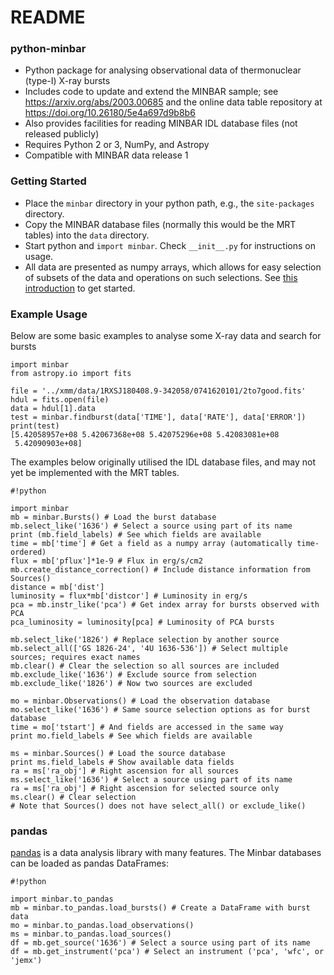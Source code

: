 # README #

### python-minbar ###

* Python package for analysing observational data of thermonuclear (type-I) X-ray bursts
* Includes code to update and extend the MINBAR sample; see https://arxiv.org/abs/2003.00685 
and the online data table repository at https://doi.org/10.26180/5e4a697d9b8b6
* Also provides facilities for reading MINBAR IDL database files (not released publicly)
* Requires Python 2 or 3, NumPy, and Astropy
* Compatible with MINBAR data release 1

### Getting Started ###

* Place the `minbar` directory in your python path, e.g., the `site-packages` directory.
* Copy the MINBAR database files (normally this would be the MRT tables) into the `data` directory.
* Start python and `import minbar`. Check `__init__.py` for instructions on usage.
* All data are presented as numpy arrays, which allows for easy selection of subsets of the data and operations on such selections. See [this introduction](https://docs.scipy.org/doc/numpy-dev/user/quickstart.html) to get started.

### Example Usage ###

Below are some basic examples to analyse some X-ray data and search for bursts

```
import minbar
from astropy.io import fits

file = '../xmm/data/1RXSJ180408.9-342058/0741620101/2to7good.fits'
hdul = fits.open(file)
data = hdul[1].data
test = minbar.findburst(data['TIME'], data['RATE'], data['ERROR'])
print(test)
[5.42058957e+08 5.42067368e+08 5.42075296e+08 5.42083081e+08
 5.42090903e+08]
```

The examples below originally utilised the IDL database files, and may not yet be implemented with the MRT tables.

```
#!python

import minbar
mb = minbar.Bursts() # Load the burst database
mb.select_like('1636') # Select a source using part of its name
print (mb.field_labels) # See which fields are available
time = mb['time'] # Get a field as a numpy array (automatically time-ordered)
flux = mb['pflux']*1e-9 # Flux in erg/s/cm2
mb.create_distance_correction() # Include distance information from Sources()
distance = mb['dist']
luminosity = flux*mb['distcor'] # Luminosity in erg/s
pca = mb.instr_like('pca') # Get index array for bursts observed with PCA
pca_luminosity = luminosity[pca] # Luminosity of PCA bursts

mb.select_like('1826') # Replace selection by another source
mb.select_all(['GS 1826-24', '4U 1636-536']) # Select multiple sources; requires exact names
mb.clear() # Clear the selection so all sources are included
mb.exclude_like('1636') # Exclude source from selection
mb.exclude_like('1826') # Now two sources are excluded

mo = minbar.Observations() # Load the observation database
mo.select_like('1636') # Same source selection options as for burst database
time = mo['tstart'] # And fields are accessed in the same way
print mo.field_labels # See which fields are available

ms = minbar.Sources() # Load the source database
print ms.field_labels # Show available data fields
ra = ms['ra_obj'] # Right ascension for all sources
ms.select_like('1636') # Select a source using part of its name
ra = ms['ra_obj'] # Right ascension for selected source only
ms.clear() # Clear selection
# Note that Sources() does not have select_all() or exclude_like()
```

### pandas ###

[pandas](https://pandas.pydata.org/) is a data analysis library with many
features. The Minbar databases can be loaded as pandas DataFrames:

```
#!python

import minbar.to_pandas
mb = minbar.to_pandas.load_bursts() # Create a DataFrame with burst data
mo = minbar.to_pandas.load_observations()
ms = minbar.to_pandas.load_sources()
df = mb.get_source('1636') # Select a source using part of its name
df = mb.get_instrument('pca') # Select an instrument ('pca', 'wfc', or 'jemx')
```